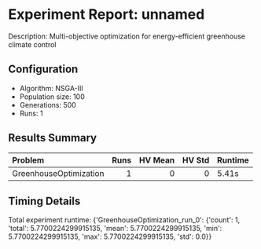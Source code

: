 # Experiment Report: unnamed

Description: Multi-objective optimization for energy-efficient greenhouse climate control

## Configuration
- Algorithm: NSGA-III
- Population size: 100
- Generations: 500
- Runs: 1

## Results Summary

| Problem                |   Runs |   HV Mean |   HV Std | Runtime   |
|:-----------------------|-------:|----------:|---------:|:----------|
| GreenhouseOptimization |      1 |         0 |        0 | 5.41s     |

## Timing Details

Total experiment runtime: {'GreenhouseOptimization_run_0': {'count': 1, 'total': 5.7700224299915135, 'mean': 5.7700224299915135, 'min': 5.7700224299915135, 'max': 5.7700224299915135, 'std': 0.0}}